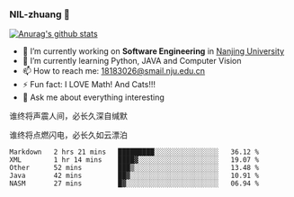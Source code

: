 ### NIL-zhuang 👋

<!--
**NIL-zhuang/NIL-zhuang** is a ✨ _special_ ✨ repository because its `README.md` (this file) appears on your GitHub profile.

Here are some ideas to get you started:

- 🔭 I’m currently working on ...
- 🌱 I’m currently learning ...
- 👯 I’m looking to collaborate on ...
- 🤔 I’m looking for help with ...
- 💬 Ask me about ...
- 📫 How to reach me: ...
- 😄 Pronouns: ...
- ⚡ Fun fact: ...
-->

[![Anurag's github stats](https://github-readme-stats.vercel.app/api?username=NIL-zhuang)](https://github.com/anuraghazra/github-readme-stats)

- 🔭 I’m currently working on **Software Engineering** in [Nanjing University](https://www.nju.edu.cn/)
- 🌱 I’m currently learning Python, JAVA and Computer Vision
- 📫 How to reach me: 18183026@smail.nju.edu.cn
- ⚡ Fun fact: I LOVE Math! And Cats!!!
- 💬 Ask me about everything interesting

谁终将声震人间，必长久深自缄默

谁终将点燃闪电，必长久如云漂泊

<!--START_SECTION:waka-->
```text
Markdown   2 hrs 21 mins   █████████░░░░░░░░░░░░░░░░   36.12 % 
XML        1 hr 14 mins    ████▓░░░░░░░░░░░░░░░░░░░░   19.07 % 
Other      52 mins         ███▒░░░░░░░░░░░░░░░░░░░░░   13.48 % 
Java       42 mins         ██▓░░░░░░░░░░░░░░░░░░░░░░   10.91 % 
NASM       27 mins         █▓░░░░░░░░░░░░░░░░░░░░░░░   06.94 % 
```
<!--END_SECTION:waka-->
